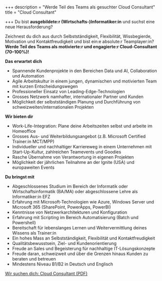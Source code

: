 +++
description = "Werde Teil des Teams als gesuchter Cloud Consultant"
title = "Cloud Consultant"

+++
Du bist **ausgebildete:r (Wirtschafts-)Informatiker:in** und suchst eine neue Herausforderung?

Zeichnest du dich aus durch Selbstständigkeit, Flexibilität, Wissbegierde, Motivation und Kontaktfreudigkeit und bist ein:e absolute:r Teamplayer:in? **Werde Teil des Teams als motivierte:r und engagierte:r Cloud-Consultant (70–100%)!**

**Das erwartet dich**

* Spannende Kundenprojekte in den Bereichen Data und AI, Collaboration und Automation
* Agile Arbeitskultur in einem jungen, dynamischen und motivierten Team mit kurzen Entscheidungswegen
* Professioneller Einsatz von Leading-Edge-Technologien
* Grosses Netzwerk namhafter, internationaler Partner und Kunden
* Möglichkeit der selbstständigen Planung und Durchführung von schweizweiten/internationalen Projekten

**Wir bieten dir**

* Work-Life-Integration: Plane deine Arbeitszeiten selbst und arbeite im Homeoffice
* Grosses Aus- und Weiterbildungsangebot (z.B. Microsoft Certified Trainer:in MCT/MPP)
* Individueller und nachhaltiger Karriereweg in einem Unternehmen mit Start-Up-Kultur, zahlreichen Teamevents und Goodies
* Rasche Übernahme von Verantwortung in eigenen Projekten
* Möglichkeit der jährlichen Teilnahme an der Ignite (USA) und europaweiten Events

**Du bringst mit**

* Abgeschlossenes Studium im Bereich der Informatik oder Wirtschaftsinformatik (BA/MA) oder abgeschlossene Lehre als Informatiker:in EFZ
* Erfahrung mit Microsoft-Technologien wie Azure, Windows Server und Microsoft 365 (SharePoint, PowerApps, PowerBI)
* Kenntnisse von Netzwerkarchitekturen und Konfiguration
* Erfahrung mit Scripting im Bereich Automatisierung (Batch und Powershell)
* Bereitschaft für lebenslanges Lernen und Weitervermittlung deines Wissens als Trainer:in
* Ein hohes Mass an Selbstständigkeit, Flexibilität und Kontaktfreudigkeit
* Qualitätsbewusstsein, Ziel- und Kundenorientierung
* Freude an Sales und Begeisterung für nachhaltige IT-Lösungskonzepte
* Freude daran, schweizweit und über die Grenzen hinaus Kunden zu beraten und betreuen
* Mindestens Niveau B1/B2 in Deutsch und Englisch

[Wir suchen dich: Cloud Consultant (PDF)](/uploads/cloud-consultant-jobanzeige.pdf "Cloud Consultant Jobanzeige (PDF)")